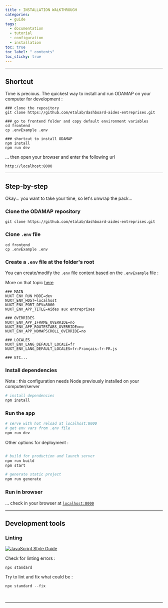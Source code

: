 ```yaml
---
title : INSTALLATION WALKTHROUGH
categories:
  - guide
tags:
  - documentation
  - tutorial
  - configuration
  - installation
toc: true
toc_label: " contents"
toc_sticky: true
---
```


--------

## Shortcut

Time is precious. The quickest way to install and run ODAMAP on your computer for development :

  ```shell
  ### clone the repository
  git clone https://github.com/etalab/dashboard-aides-entreprises.git

  ### go to frontend folder and copy default environment variables
  cd frontend
  cp .envExample .env

  ### shortcut to install ODAMAP
  npm install
  npm run dev
  ```

  ... then open your browser and enter the following url
  
  ```http
  http://localhost:8000
  ````

--------

## Step-by-step

Okay... you want to take your time, so let's unwrap the pack...

### Clone the ODAMAP repository

  ```shell
  git clone https://github.com/etalab/dashboard-aides-entreprises.git
  ```

### Clone `.env` file

  ```shell
  cd frontend
  cp .envExample .env
  ```

### Create a `.env` file at the folder's root 

You can create/modify the `.env` file content based on the `.envExample` file :

More on that topic [here]({{site.baseurl}}/configuration/config-envfile)

  ```shell
  ### MAIN 
  NUXT_ENV_RUN_MODE=dev
  NUXT_ENV_HOST=localhost
  NUXT_ENV_PORT_DEV=8000
  NUXT_ENV_APP_TITLE=Aides aux entreprises

  ### OVERRIDES
  NUXT_ENV_APP_IFRAME_OVERRIDE=no
  NUXT_ENV_APP_ROUTESTABS_OVERRIDE=no
  NUXT_ENV_APP_NOMAPSCROLL_OVERRIDE=no

  ### LOCALES
  NUXT_ENV_LANG_DEFAULT_LOCALE=fr
  NUXT_ENV_LANG_DEFAULT_LOCALES=fr:Français:fr-FR.js

  ### ETC...
  ```

### Install dependencies

Note : this configuration needs Node previously installed on your computer/server

  ```bash
  # install dependencies
  npm install
  ```

### Run the app

  ```bash
  # serve with hot reload at localhost:8000
  # get env vars from .env file
  npm run dev
  ```


Other options for deployment :

  ```bash

  # build for production and launch server
  npm run build
  npm start

  # generate static project
  npm run generate
  ```

### Run in browser 

... check in your browser at [`localhost:8000`](http://localhost:8000)

-----

## Development tools

### Linting

[![JavaScript Style Guide](https://cdn.rawgit.com/standard/standard/master/badge.svg)](https://github.com/standard/standard)

Check for linting errors :

  ```shell
  npx standard
  ```

Try to lint and fix what could be : 
  ```shell
  npx standard --fix
  ```

<br>


------------

<br>
<br>
